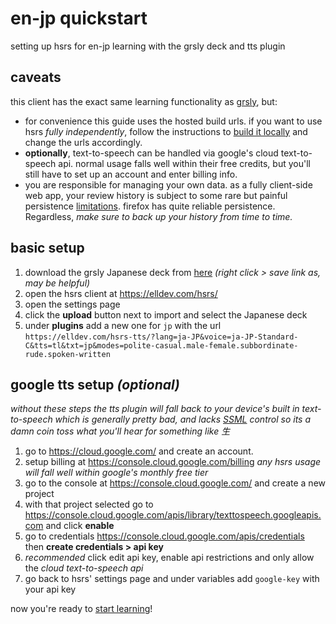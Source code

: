 # en-jp quickstart

setting up hsrs for en-jp learning with the grsly deck and tts plugin

## caveats

this client has the exact same learning functionality as [grsly](https://grsly.com), but:

- for convenience this guide uses the hosted build urls. if you want to use hsrs _fully independently_, follow the instructions to [build it locally](../../readme.md#run-locally) and change the urls accordingly.
- **optionally**, text-to-speech can be handled via google's cloud text-to-speech api. normal usage falls well within their free credits, but you'll still have to set up an account and enter billing info.
- you are responsible for managing your own data. as a fully client-side web app, your review history is subject to some rare but painful persistence [limitations](https://developer.mozilla.org/en-US/docs/Web/API/Storage_API/Storage_quotas_and_eviction_criteria#does_browser-stored_data_persist). firefox has quite reliable persistence. Regardless, _make sure to back up your history from time to time._

## basic setup

1.  download the grsly Japanese deck from [here](https://app.grsly.com/jp.deck.json) _(right click > save link as, may be helpful)_
2.  open the hsrs client at https://elldev.com/hsrs/
3.  open the settings page
4.  click the **upload** button next to import and select the Japanese deck
5.  under **plugins** add a new one for `jp` with the url `https://elldev.com/hsrs-tts/?lang=ja-JP&voice=ja-JP-Standard-C&tts=tl&txt=jp&modes=polite-casual.male-female.subbordinate-rude.spoken-written`

## google tts setup _(optional)_

*without these steps the tts plugin will fall back to your device's built in text-to-speech which is generally pretty bad, and lacks [SSML](https://www.w3.org/TR/speech-synthesis11/) control so its a damn coin toss what you'll hear for something like 生*

1. go to https://cloud.google.com/ and create an account.
2. setup billing at https://console.cloud.google.com/billing _any hsrs usage will fall well within google's monthly free tier_
3. go to the console at https://console.cloud.google.com/ and create a new project
4. with that project selected go to https://console.cloud.google.com/apis/library/texttospeech.googleapis.com and click **enable**
5. go to credentials https://console.cloud.google.com/apis/credentials then **create credentials > api key**
6. _recommended_ click edit api key, enable api restrictions and only allow the _cloud text-to-speech api_
7. go back to hsrs' settings page and under variables add `google-key` with your api key

now you're ready to [start learning](./learning.md)!
